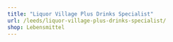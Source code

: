 ```yaml
---
title: "Liquor Village Plus Drinks Specialist"
url: /leeds/liquor-village-plus-drinks-specialist/
shop: Lebensmittel
---
```

